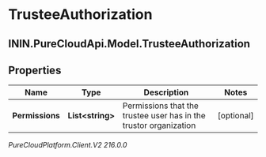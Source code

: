 # TrusteeAuthorization

## ININ.PureCloudApi.Model.TrusteeAuthorization

## Properties

|Name | Type | Description | Notes|
|------------ | ------------- | ------------- | -------------|
| **Permissions** | **List&lt;string&gt;** | Permissions that the trustee user has in the trustor organization | [optional] |



_PureCloudPlatform.Client.V2 216.0.0_
